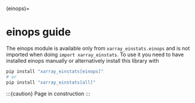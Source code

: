 (einops)=
# einops guide

The einops module is available only from `xarray_einstats.einops` and is not
imported when doing `import xarray_einstats`. To use it you need to have
installed einops manually or alternatively install this library with

```bash
pip install "xarray_einstats[einops]"
# or
pip install "xarray_einstats[all]"
```

:::{caution}
Page in construction
:::
